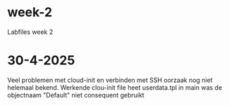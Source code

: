 # week-2
Labfiles week 2
# 30-4-2025
Veel problemen met cloud-init en verbinden met SSH
oorzaak nog niet helemaal bekend. Werkende clou-init file heet userdata.tpl
in main was de objectnaam "Default" niet consequent gebruikt
